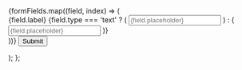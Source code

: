 <div className="max-w-md mx-auto mt-8">
      <form className="space-y-4">
        {formFields.map((field, index) => (
          <div key={index}>
            <label className="block" htmlFor={field.label}>
              {field.label}
            </label>
            {field.type === 'text' ? (
              <input
                type="text"
                id={field.label}
                placeholder={field.placeholder}
                className="input-field"
              />
            ) : (
              <input
                type="number"
                id={field.label}
                placeholder={field.placeholder}
                className="input-field"
              />
            )}
          </div>
        ))}
        <button
          type="submit"
          className="bg-blue-500 hover:bg-blue-700 text-white font-bold py-2 px-4 rounded"
        >
          Submit
        </button>
      </form>
    </div>
  );
};
